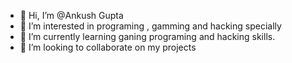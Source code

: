 - 👋 Hi, I’m @Ankush Gupta
- 👀 I’m interested in programing , gamming and hacking specially
- 🌱 I’m currently learning ganing programing and hacking skills.
- 💞️ I’m looking to collaborate on my projects


<!---
AnkushGupta-creater/AnkushGupta-creater is a ✨ special ✨ repository because its `README.md` (this file) appears on your GitHub profile.
You can click the Preview link to take a look at your changes.
--->
